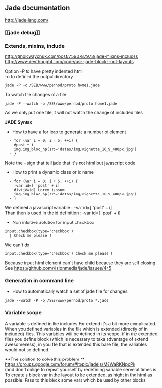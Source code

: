 ## Jade documentation
http://jade-lang.com/

### [[jade debug]]

### **Extends, mixins, include**   
http://tjholowaychuk.com/post/7590787973/jade-mixins-includes       
http://www.devthought.com/code/use-jade-blocks-not-layouts   

Option -P to have pretty indented html   
-o to defined the output directory   
```
jade -P -o /SEB/www/pernod/proto home1.jade
```

To watch the changes of a file    
```
jade -P --watch -o /SEB/www/pernod/proto home1.jade 
```
As we only put one file, it will not watch the change of included files

**JADE Syntax**   

* How to have a for loop to generate a number of element   
```
  - for (var i = 0; i < 5; ++i) {
    #post + i
    img.img_bloc_hp(src='datas/img/vignette_16_9_480px.jpg')
  - }
```
Note the - sign that tell jade that it's not html but javascript code

* How to print a dynamic class or id name    
```
  - for (var i = 0; i < 5; ++i) {
    -var id=[ 'post' + i]
    div(id=id) Lorem ispsum
    img.img_bloc_hp(src='datas/img/vignette_16_9_480px.jpg')
  - }
```
We defined a javascript variable : -var id=[ 'post' + i]   
Than then is used in the id definition : -var id=[ 'post' + i]   

* Non intuitive solution for input checkbox 
```
input.checkbox(type='checkbox') 
  | Check me please !
```
We can't do 
```
input.checkbox(type='checkbox') Check me please !
```
Because input html element can't have child because they are self closing 
See 
https://github.com/visionmedia/jade/issues/445

### **Generation in command line**   


* How to automatically watch a set of jade file for changes   
````
jade --watch -P -o /SEB/www/pernod/proto *.jade
````

### **Variable scope**   
A variable is defined in the includes 
For extend it's a bit more complicated. 
When you defined variables in the file which is extended (directly of in included) files. This variables will be defined in its scope. 
If in the extended files you define block (which is necessary to taka advantage of extend awesomeness), in you file that is extended this base file, the variables would not be defined.


**The solution to solve this problem **   
https://groups.google.com/forum/#!topic/jadejs/M8WaRKNpcPk    
(and don't oblige to repeat yourself by redefining variable serveral times is 
To create a block var in the layout to be extended, as hight in the html as possible. 
Pass to this block some vars which be used by other blocks